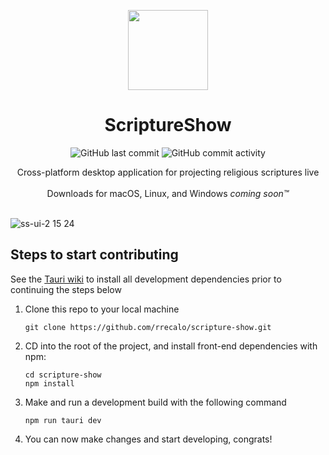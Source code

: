 <p align="center">
  <p align="center">
   <img width="128px" src="https://github.com/rrecalo/scripture-show/assets/103965989/1f0947b2-d40a-4e2c-b33e-063f06642a38](https://github.com/rrecalo/scripture-show/assets/103965989/e26d20f7-8816-403b-8318-89b39ad332c7" />
  </p>
	<h1 align="center"><b>ScriptureShow</b></h1>
 <p align="center">
   <img alt="GitHub last commit" src="https://img.shields.io/github/last-commit/rrecalo/scripture-show"/>
   <img alt="GitHub commit activity" src="https://img.shields.io/github/commit-activity/t/rrecalo/scripture-show"/>
</p>
	<p align="center">
		Cross-platform desktop application for projecting religious scriptures live
    <br />
    <br />
    Downloads for macOS, Linux, and Windows <i>coming soon™</i>
  </p>
</p>

<br/>![ss-ui-2 15 24](https://github.com/rrecalo/scripture-show/assets/103965989/a72b8f10-142e-409b-bdcb-7c50783543fd)


## Steps to start contributing
See the [Tauri wiki](https://tauri.app/v1/guides/getting-started/prerequisites/) to install all development dependencies prior to continuing the steps below
1. Clone this repo to your local machine
   ```
   git clone https://github.com/rrecalo/scripture-show.git
   ```
3. CD into the root of the project, and install front-end dependencies with npm:
   ```
   cd scripture-show
   npm install
   ```
4. Make and run a development build with the following command
   ```
   npm run tauri dev
   ```
5. You can now make changes and start developing, congrats!
